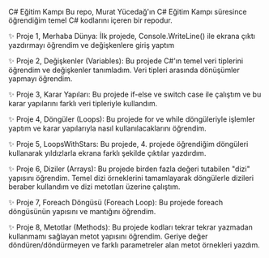    C# Eğitim Kampı 
    Bu repo, Murat Yücedağ'ın C# Eğitim Kampı süresince öğrendiğim temel C# kodlarını içeren bir repodur.

✨ Proje 1, Merhaba Dünya: 
    İlk projede, Console.WriteLine() ile ekrana çıktı yazdırmayı öğrendim ve değişkenlere giriş yaptım

✨ Proje 2, Değişkenler (Variables): 
    Bu projede C#'ın temel veri tiplerini öğrendim ve değişkenler tanımladım. Veri tipleri arasında dönüşümler yapmayı öğrendim.

✨ Proje 3, Karar Yapıları:
    Bu projede if-else ve switch case ile çalıştım ve bu karar yapılarını farklı veri tipleriyle kullandım.

✨ Proje 4, Döngüler (Loops):
    Bu projede for ve while döngüleriyle işlemler yaptım ve karar yapılarıyla nasıl kullanılacaklarını öğrendim.

✨ Proje 5, LoopsWithStars:
    Bu projede, 4. projede öğrendiğim döngüleri kullanarak yıldızlarla ekrana farklı şekilde çıktılar yazdırdım.

✨ Proje 6, Diziler (Arrays):
    Bu projede birden fazla değeri tutabilen "dizi" yapısını öğrendim. Temel dizi örneklerini tamamlayarak döngülerle dizileri beraber kullandım ve dizi metotları üzerine çalıştım.

✨ Proje 7, Foreach Döngüsü (Foreach Loop):
    Bu projede foreach döngüsünün yapısını ve mantığını öğrendim.
    
✨ Proje 8, Metotlar (Methods):
    Bu projede kodları tekrar tekrar yazmadan kullanmamı sağlayan metot yapısını öğrendim. Geriye değer döndüren/döndürmeyen ve farklı parametreler alan metot örnekleri yazdım.
